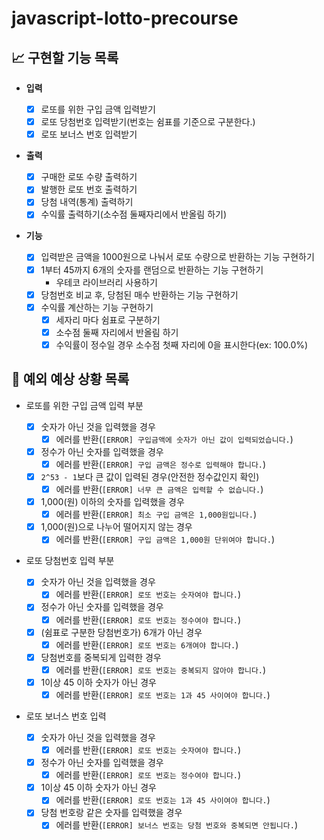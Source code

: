 # javascript-lotto-precourse

## 📈 구현할 기능 목록

- **입력**

  - [x] 로또를 위한 구입 금액 입력받기
  - [x] 로또 당첨번호 입력받기(번호는 쉼표를 기준으로 구분한다.)
  - [x] 로또 보너스 번호 입력받기

- **출력**

  - [x] 구매한 로또 수량 출력하기
  - [x] 발행한 로또 번호 출력하기
  - [x] 당첨 내역(통계) 출력하기
  - [x] 수익률 출력하기(소수점 둘째자리에서 반올림 하기)

- **기능**

  - [x] 입력받은 금액을 1000원으로 나눠서 로또 수량으로 반환하는 기능 구현하기
  - [x] 1부터 45까지 6개의 숫자를 랜덤으로 반환하는 기능 구현하기
    - 우테코 라이브러리 사용하기
  - [x] 당첨번호 비교 후, 당첨된 매수 반환하는 기능 구현하기
  - [x] 수익률 계산하는 기능 구현하기
    - [x] 세자리 마다 쉼표로 구분하기
    - [x] 소수점 둘째 자리에서 반올림 하기
    - [x] 수익률이 정수일 경우 소수점 첫째 자리에 0을 표시한다(ex: 100.0%)

## 🎯 예외 예상 상황 목록

- 로또를 위한 구입 금액 입력 부분

  - [x] 숫자가 아닌 것을 입력했을 경우
    - [x] 에러를 반환(`[ERROR] 구입금액에 숫자가 아닌 값이 입력되었습니다.`)
  - [x] 정수가 아닌 숫자를 입력했을 경우
    - [x] 에러를 반환(`[ERROR] 구입 금액은 정수로 입력해야 합니다.`)
  - [x] `2^53 - 1`보다 큰 값이 입력된 경우(안전한 정수값인지 확인)
    - [x] 에러를 반환(`[ERROR] 너무 큰 금액은 입력할 수 없습니다.`)
  - [x] 1,000(원) 이하의 숫자를 입력했을 경우
    - [x] 에러를 반환(`[ERROR] 최소 구입 금액은 1,000원입니다.`)
  - [x] 1,000(원)으로 나누어 떨어지지 않는 경우
    - [x] 에러를 반환(`[ERROR] 구입 금액은 1,000원 단위여야 합니다.`)

- 로또 당첨번호 입력 부분

  - [x] 숫자가 아닌 것을 입력했을 경우
    - [x] 에러를 반환(`[ERROR] 로또 번호는 숫자여야 합니다.`)
  - [x] 정수가 아닌 숫자를 입력했을 경우
    - [x] 에러를 반환(`[ERROR] 로또 번호는 정수여야 합니다.`)
  - [x] (쉼표로 구분한 당첨번호가) 6개가 아닌 경우
    - [x] 에러를 반환(`[ERROR] 로또 번호는 6개여야 합니다.`)
  - [x] 당첨번호를 중복되게 입력한 경우
    - [x] 에러를 반환(`[ERROR] 로또 번호는 중복되지 않아야 합니다.`)
  - [x] 1이상 45 이하 숫자가 아닌 경우
    - [x] 에러를 반환(`[ERROR] 로또 번호는 1과 45 사이여야 합니다.`)

- 로또 보너스 번호 입력

  - [x] 숫자가 아닌 것을 입력했을 경우
    - [x] 에러를 반환(`[ERROR] 로또 번호는 숫자여야 합니다.`)
  - [x] 정수가 아닌 숫자를 입력했을 경우
    - [x] 에러를 반환(`[ERROR] 로또 번호는 정수여야 합니다.`)
  - [x] 1이상 45 이하 숫자가 아닌 경우
    - [x] 에러를 반환(`[ERROR] 로또 번호는 1과 45 사이여야 합니다.`)
  - [x] 당첨 번호랑 같은 숫자를 입력했을 경우
    - [x] 에러를 반환(`[ERROR] 보너스 번호는 당첨 번호와 중복되면 안됩니다.`)
